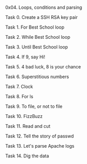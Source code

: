 0x04. Loops, conditions and parsing

Task 0. Create a SSH RSA key pair


Task 1. For Best School loop


Task 2. While Best School loop


Task 3. Until Best School loop


Task 4. If 9, say Hi!


Task 5. 4 bad luck, 8 is your chance


Task 6. Superstitious numbers


Task 7. Clock


Task 8. For ls


Task 9. To file, or not to file


Task 10. FizzBuzz


Task 11. Read and cut


Task 12. Tell the story of passwd


Task 13. Let's parse Apache logs


Task 14. Dig the data
